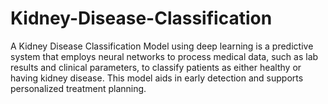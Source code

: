 # Kidney-Disease-Classification
A Kidney Disease Classification Model using deep learning is a predictive system that employs neural networks to process medical data, such as lab results and clinical parameters, to classify patients as either healthy or having kidney disease. This model aids in early detection and supports personalized treatment planning.
